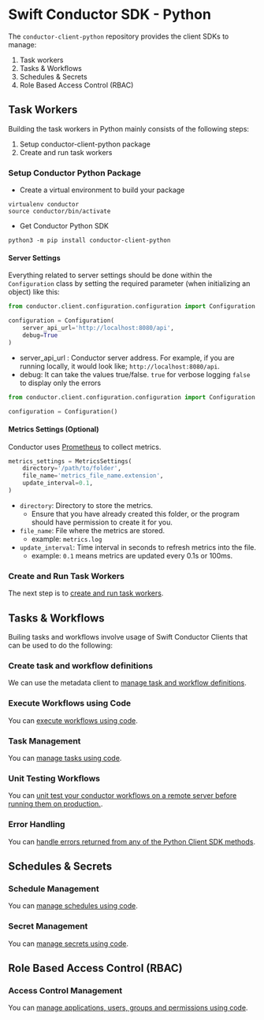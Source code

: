 # Swift Conductor SDK - Python

The `conductor-client-python` repository provides the client SDKs to manage:
1. Task workers
2. Tasks & Workflows
3. Schedules & Secrets
4. Role Based Access Control (RBAC)

## Task Workers

Building the task workers in Python mainly consists of the following steps:

1. Setup conductor-client-python package
2. Create and run task workers

### Setup Conductor Python Package​

* Create a virtual environment to build your package
```shell
virtualenv conductor
source conductor/bin/activate
```

* Get Conductor Python SDK
```shell
python3 -m pip install conductor-client-python
```

#### Server Settings

Everything related to server settings should be done within the `Configuration` class by setting the required parameter (when initializing an object) like this:

```python
from conductor.client.configuration.configuration import Configuration

configuration = Configuration(
    server_api_url='http://localhost:8080/api',
    debug=True
)
```

* server_api_url : Conductor server address. For example, if you are running locally, it would look like; `http://localhost:8080/api`.
* debug: It can take the values true/false. `true` for verbose logging `false` to display only the errors


```python
from conductor.client.configuration.configuration import Configuration

configuration = Configuration()
```

#### Metrics Settings (Optional)

Conductor uses [Prometheus](https://prometheus.io/) to collect metrics.

```python
metrics_settings = MetricsSettings(
    directory='/path/to/folder',
    file_name='metrics_file_name.extension',
    update_interval=0.1,
)
```

* `directory`: Directory to store the metrics.
  * Ensure that you have already created this folder, or the program should have permission to create it for you.
* `file_name`: File where the metrics are stored.
  * example: `metrics.log`
* `update_interval`: Time interval in seconds to refresh metrics into the file.
  * example: `0.1` means metrics are updated every  0.1s or 100ms.

### Create and Run Task Workers

The next step is to [create and run task workers](https://github.com/swift-conductor/conductor-client-python/tree/main/docs/worker).

## Tasks & Workflows

Builing tasks and workflows involve usage of Swift Conductor Clients that can be used to do the following:

### Create task and workflow definitions

We can use the metadata client to [manage task and workflow definitions](https://github.com/swift-conductor/conductor-client-python/tree/main/docs/metadata).

### Execute Workflows using Code

You can [execute workflows using code](https://github.com/swift-conductor/conductor-client-python/tree/main/docs/workflow).

### Task Management

You can [manage tasks using code](https://github.com/swift-conductor/conductor-client-python/tree/main/docs/task).

### Unit Testing Workflows

You can [unit test your conductor workflows on a remote server before running them on production.](https://github.com/swift-conductor/conductor-client-python/tree/main/docs/testing).

### Error Handling

You can [handle errors returned from any of the Python Client SDK methods](https://github.com/swift-conductor/conductor-client-python/tree/main/docs/exceptions).

## Schedules & Secrets

### Schedule Management

You can [manage schedules using code](https://github.com/swift-conductor/conductor-client-python/tree/main/docs/schedule).

### Secret Management

You can [manage secrets using code](https://github.com/swift-conductor/conductor-client-python/tree/main/docs/secret).

## Role Based Access Control (RBAC)

### Access Control Management

You can [manage applications, users, groups and permissions using code](https://github.com/swift-conductor/conductor-client-python/tree/main/docs/authorization).
